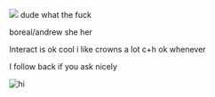 ![](https://komarev.com/ghpvc/?username=your-github-username&color=grey) dude what the fuck

boreal/andrew she her

Interact is ok cool i like crowns a lot c+h ok whenever

I follow back if you ask nicely

![hi](https://files.catbox.moe/3p46th.png)
